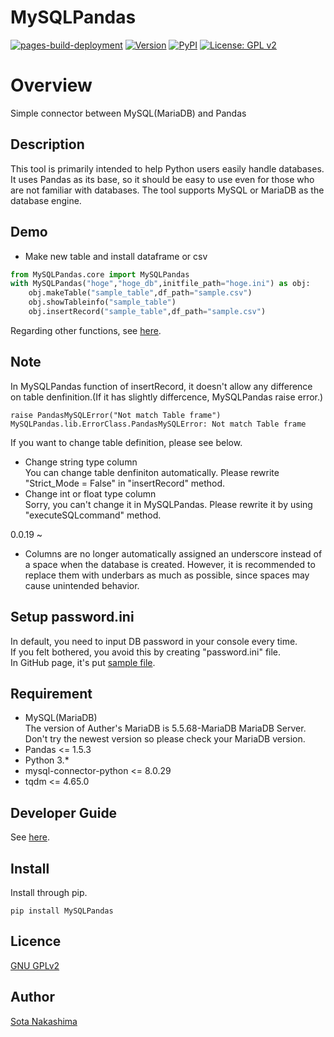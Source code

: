 MySQLPandas
============
[![pages-build-deployment](https://github.com/Sota-Nakashima/MySQLPandas/actions/workflows/pages/pages-build-deployment/badge.svg)](https://github.com/Sota-Nakashima/MySQLPandas/actions/workflows/pages/pages-build-deployment)
[![Version](https://img.shields.io/badge/stable-main-gree)](https://github.com/Sota-Nakashima/MySQLPandas)
[![PyPI](https://img.shields.io/badge/PyPI-0.0.19-blue)](https://pypi.org/project/MySQLPandas/)
[![License: GPL v2](https://img.shields.io/badge/License-GPL_v2-blue.svg)](https://github.com/Sota-Nakashima/MySQLPandas/blob/main/LICENCE)
#  Overview
Simple connector between MySQL(MariaDB) and Pandas

## Description
This tool is primarily intended to help Python users easily handle databases.
It uses Pandas as its base, so it should be easy to use even for those who are not familiar with databases.
The tool supports MySQL or MariaDB as the database engine.
## Demo
* Make new table and install dataframe or csv
```python:tutoring.py
from MySQLPandas.core import MySQLPandas
with MySQLPandas("hoge","hoge_db",initfile_path="hoge.ini") as obj:
    obj.makeTable("sample_table",df_path="sample.csv")
    obj.showTableinfo("sample_table")
    obj.insertRecord("sample_table",df_path="sample.csv")
```

Regarding other functions, see [here](https://sota-nakashima.github.io/MySQLPandas/MySQLPandas.html).

## Note
In MySQLPandas function of insertRecord, it doesn't allow any difference on table denfinition.(If it has slightly differcence, MySQLPandas raise error.)  
```
raise PandasMySQLError("Not match Table frame")
MySQLPandas.lib.ErrorClass.PandasMySQLError: Not match Table frame
```
If you want to change table definition, please see below.  
* Change string type column  
  You can change table denfiniton automatically. Please rewrite  "Strict_Mode = False" in "insertRecord" method.
* Change int or float type column  
  Sorry, you can't change it in MySQLPandas. Please rewrite it by using "executeSQLcommand" method. 

0.0.19 ~
* Columns are no longer automatically assigned an underscore instead of a space when the database is created. However, it is recommended to replace them with underbars as much as possible, since spaces may cause unintended behavior.
## Setup password.ini
In default, you need to input DB password in your console every time.  
If you felt bothered, you avoid this by creating "password.ini" file.  
In GitHub page, it's put [sample file](https://github.com/Sota-Nakashima/MySQLPandas/blob/main/password_sample.ini).
## Requirement
* MySQL(MariaDB)  
The version of Auther's MariaDB is 5.5.68-MariaDB MariaDB Server.  
Don't try the newest version so please check your MariaDB version.
* Pandas <= 1.5.3
* Python 3.*
* mysql-connector-python <= 8.0.29
* tqdm <= 4.65.0

## Developer Guide
See [here](https://sota-nakashima.github.io/MySQLPandas/).
## Install
Install through pip.
```
pip install MySQLPandas
```

## Licence

[GNU GPLv2](https://github.com/Sota-Nakashima/MySQLPandas/blob/main/LICENSE)

## Author

[Sota Nakashima](https://github.com/Sota-Nakashima)
